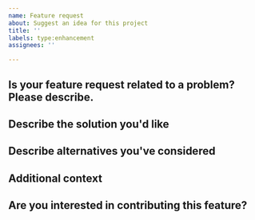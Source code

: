 ```yaml
---
name: Feature request
about: Suggest an idea for this project
title: ''
labels: type:enhancement
assignees: ''

---
```


## Is your feature request related to a problem? Please describe.
<!-- A clear and concise description of what the problem is. Ex. I'm always frustrated when [...] -->

## Describe the solution you'd like
<!-- A clear and concise description of what you want to happen. -->

## Describe alternatives you've considered
<!-- A clear and concise description of any alternative solutions or features you've considered. -->

## Additional context
<!-- Add any other context or screenshots about the feature request here. -->

## Are you interested in contributing this feature?
<!---
Let us know if you want to contribute the feature, and whether would need a hand getting started
--->
